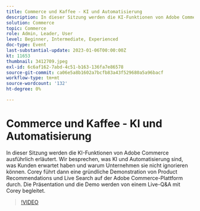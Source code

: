 ```yaml
---
title: Commerce und Kaffee - KI und Automatisierung
description: In dieser Sitzung werden die KI-Funktionen von Adobe Commerce ausführlich erläutert. Wir besprechen, was KI und Automatisierung sind, was Kunden erwartet haben und warum Unternehmen sie nicht ignorieren können. Corey führt dann eine gründliche Demonstration von Product Recommendations und Live Search auf der Adobe Commerce-Plattform durch. Die Präsentation und die Demo werden von einem Live-Q&A mit Corey begleitet.
solution: Commerce
topic: Commerce
role: Admin, Leader, User
level: Beginner, Intermediate, Experienced
doc-type: Event
last-substantial-update: 2023-01-06T00:00:00Z
kt: 11653
thumbnail: 3412709.jpeg
exl-id: 6c6af162-7abd-4c51-b163-136fa7e86578
source-git-commit: ca06e5a8b1602a7bcfb83a43f529680a5a96bacf
workflow-type: tm+mt
source-wordcount: '132'
ht-degree: 0%

---
```


# Commerce und Kaffee - KI und Automatisierung

In dieser Sitzung werden die KI-Funktionen von Adobe Commerce ausführlich erläutert. Wir besprechen, was KI und Automatisierung sind, was Kunden erwartet haben und warum Unternehmen sie nicht ignorieren können. Corey führt dann eine gründliche Demonstration von Product Recommendations und Live Search auf der Adobe Commerce-Plattform durch. Die Präsentation und die Demo werden von einem Live-Q&amp;A mit Corey begleitet.

>[!VIDEO](https://video.tv.adobe.com/v/3412709/?quality=12&learn=on)
